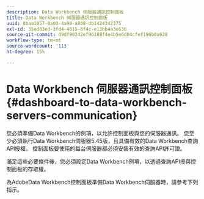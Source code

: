 ```yaml
---
description: Data Workbench 伺服器通訊控制面板
title: Data Workbench 伺服器通訊控制面板
uuid: 8baa1057-8a03-4a99-a808-db1424342375
exl-id: 35ad83ed-3fd4-4815-8f4c-e13bb4a3e636
source-git-commit: d9df90242ef96188f4e4b5e6d04cfef196b0a628
workflow-type: tm+mt
source-wordcount: '113'
ht-degree: 15%

---
```


# Data Workbench 伺服器通訊控制面板{#dashboard-to-data-workbench-servers-communication}

您必須準備Data Workbench的例項，以允許控制面板與您的伺服器通訊。 您至少必須執行Data Workbench伺服器5.45版，且具備有效的Data Workbench查詢API授權。 控制面板要使用的每台伺服器都必須安裝有效的查詢API許可證。

滿足這些必要條件後，您必須設定Data Workbench例項，以透過查詢API授與控制面板的存取權。

為AdobeData Workbench控制面板準備Data Workbench伺服器時，請參考下列指示。
